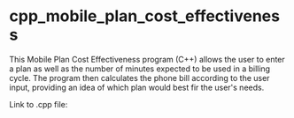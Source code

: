 # cpp_mobile_plan_cost_effectiveness
This Mobile Plan Cost Effectiveness program (C++) allows the user to enter a plan as well as the number of minutes expected to be used in a billing cycle. The program then calculates the phone bill according to the user input, providing an idea of which plan would best fir the user's needs.

Link to .cpp file: 
